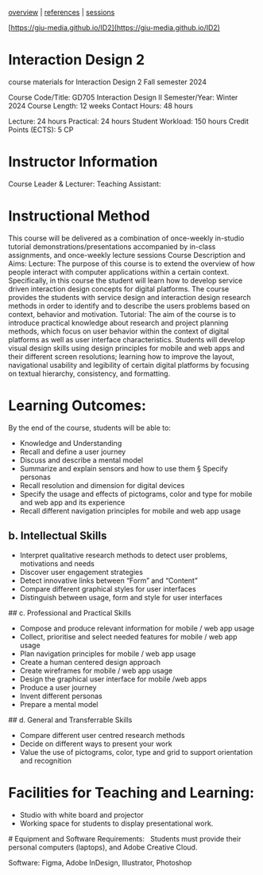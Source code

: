 [overview](README.md) | [references](references.md) | [sessions](sessions.md)

[https://giu-media.github.io/ID2](https://giu-media.github.io/ID2)

# Interaction Design 2
course materials for Interaction Design 2 
Fall semester 2024


Course Code/Title: GD705 Interaction Design II Semester/Year: Winter 2024 Course Length: 12 weeks Contact Hours: 48 hours

Lecture: 24 hours Practical: 24 hours Student Workload: 150 hours Credit Points (ECTS): 5 CP

# Instructor Information
Course Leader & Lecturer: 
Teaching Assistant: 

# Instructional Method
This course will be delivered as a combination of once-weekly in-studio tutorial demonstrations/presentations accompanied by in-class assignments, and once-weekly lecture sessions
Course Description and Aims:
Lecture: 
The purpose of this course is to extend the overview of how people interact with computer applications within a certain context. Specifically, in this course the student will learn how to develop service driven interaction design concepts for digital platforms. The course provides the students with service design and interaction design research methods in order to identify and to describe the users problems based on context, behavior and motivation.
Tutorial: The aim of the course is to introduce practical knowledge about research and project planning methods, which focus on user behavior within the context of digital platforms as well as user interface characteristics. Students will develop visual design skills using design principles for mobile and web apps and their different screen resolutions; learning how to improve the layout, navigational usability and legibility of certain digital platforms by focusing on textual hierarchy, consistency, and formatting.

# Learning Outcomes:
By the end of the course, students will be able to:
* Knowledge and Understanding
* Recall and define a user journey
* Discuss and describe a mental model
* Summarize and explain sensors and how to use them § Specify personas
* Recall resolution and dimension for digital devices
* Specify the usage and effects of pictograms, color and type for mobile and web app and its experience 
* Recall different navigation principles for mobile and web app usage 

## b. Intellectual Skills
* Interpret qualitative research methods to detect user problems, motivations and needs 
* Discover user engagement strategies
* Detect innovative links between “Form” and “Content”
* Compare different graphical styles for user interfaces
* Distinguish between usage, form and style for user interfaces 

## c. Professional and Practical Skills
* Compose and produce relevant information for mobile / web app usage
* Collect, prioritise and select needed features for mobile / web app usage
* Plan navigation principles for mobile / web app usage
* Create a human centered design approach
* Create wireframes for mobile / web app usage
* Design the graphical user interface for mobile /web apps
* Produce a user journey
* Invent different personas
* Prepare a mental model 

## d. General and Transferrable Skills
* Compare different user centred research methods
* Decide on different ways to present your work
* Value the use of pictograms, color, type and grid to support orientation and recognition 

# Facilities for Teaching and Learning: 
* Studio with white board and projector
* Working space for students to display presentational work.

# Equipment and Software Requirements:  
Students must provide their personal computers (laptops), and Adobe Creative Cloud. 

Software: Figma, Adobe InDesign, Illustrator, Photoshop 

